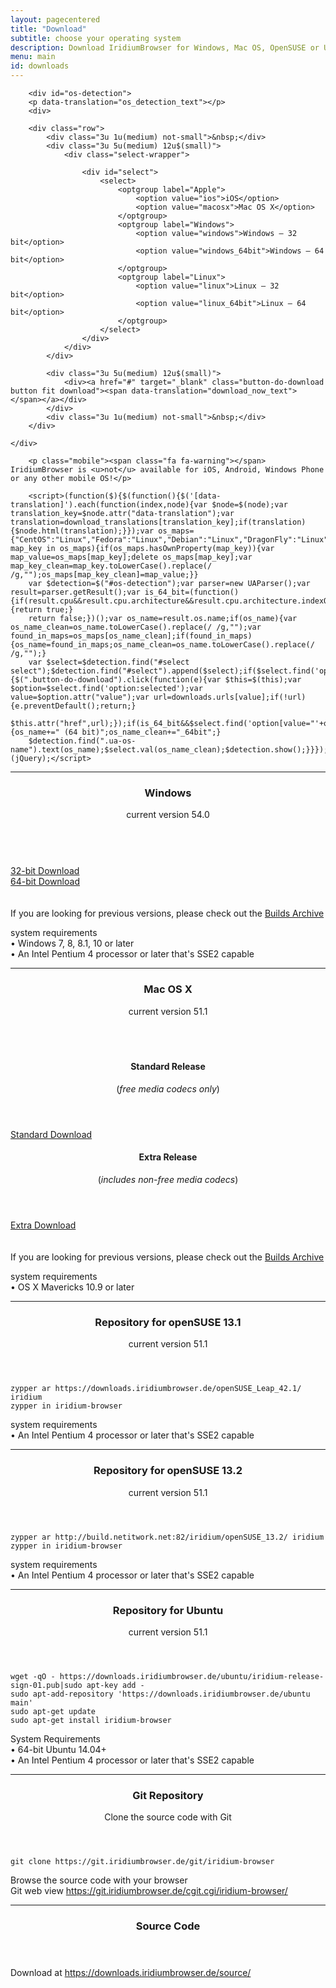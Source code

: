 ```yaml
---
layout: pagecentered
title: "Download"
subtitle: choose your operating system
description: Download IridiumBrowser for Windows, Mac OS, OpenSUSE or Ubuntu
menu: main
id: downloads
---
```


<div class="post-content">
	<p><script>var download_translations={'os_detection_text':'You are using <h3 class="ua-os-name"></h3> If you are looking for a different version or if you are on another platform, please choose from the list below.','download_now_text':'Download now','mobile_apps_headline':'Mobile apps','desktop_apps_headline':'Desktop apps','ios_open_in_appstore_link_text':'Open in App Store','android_not_available_text':"Currently, the Spreed.ME app is only available for iOS. Android users can use Spreed.ME in their Chrome browser.",};</script></p>
	<script>var downloads={"urls":{"ios":"https://itunes.apple.com/app/spreed.me/id1058498417","macosx":"https://spreed.me/download/spreedme-desktop-latest-osx-x64.zip","windows":"https://spreed.me/download/spreedme-desktop-latest-win-ia32.zip","windows_64bit":"https://spreed.me/download/spreedme-desktop-latest-win-x64.zip","linux":"https://spreed.me/download/spreedme-desktop-latest-linux-ia32.tar.gz","linux_64bit":"https://spreed.me/download/spreedme-desktop-latest-linux-x64.tar.gz"}};</script>
	<div class="download-container">
		
		<div id="os-detection">
		<p data-translation="os_detection_text"></p>
		<div>
		
		<div class="row">
			<div class="3u 1u(medium) not-small">&nbsp;</div>
			<div class="3u 5u(medium) 12u$(small)">
				<div class="select-wrapper">

					<div id="select">
						<select>
							<optgroup label="Apple">
								<option value="ios">iOS</option>
								<option value="macosx">Mac OS X</option>
							</optgroup>
							<optgroup label="Windows">
								<option value="windows">Windows – 32 bit</option>
								<option value="windows_64bit">Windows – 64 bit</option>
							</optgroup>
							<optgroup label="Linux">
								<option value="linux">Linux – 32 bit</option>
								<option value="linux_64bit">Linux – 64 bit</option>
							</optgroup>
						</select>
					</div>
				</div>
			</div>
			
			<div class="3u 5u(medium) 12u$(small)">
				<div><a href="#" target="_blank" class="button-do-download button fit download"><span data-translation="download_now_text"></span></a></div>
			</div>
			<div class="3u 1u(medium) not-small">&nbsp;</div>
		</div>

	</div>
</div>

		<p class="mobile"><span class="fa fa-warning"></span> IridiumBrowser is <u>not</u> available for iOS, Android, Windows Phone or any other mobile OS!</p>

		<script>(function($){$(function(){$('[data-translation]').each(function(index,node){var $node=$(node);var translation_key=$node.attr("data-translation");var translation=download_translations[translation_key];if(translation){$node.html(translation);}});var os_maps={"CentOS":"Linux","Fedora":"Linux","Debian":"Linux","DragonFly":"Linux","Gentoo":"Linux","Linux":"Linux","Mandriva":"Linux","Mint":"Linux","RedHat":"Linux","Slackware":"Linux","SUSE":"Linux","Ubuntu":"Linux","VectorLinux":"Linux",};for(var map_key in os_maps){if(os_maps.hasOwnProperty(map_key)){var map_value=os_maps[map_key];delete os_maps[map_key];var map_key_clean=map_key.toLowerCase().replace(/ /g,"");os_maps[map_key_clean]=map_value;}}
		var $detection=$("#os-detection");var parser=new UAParser();var result=parser.getResult();var is_64_bit=(function(){if(result.cpu&&result.cpu.architecture&&result.cpu.architecture.indexOf("64")!==-1){return true;}
		return false;})();var os_name=result.os.name;if(os_name){var os_name_clean=os_name.toLowerCase().replace(/ /g,"");var found_in_maps=os_maps[os_name_clean];if(found_in_maps){os_name=found_in_maps;os_name_clean=os_name.toLowerCase().replace(/ /g,"");}
		var $select=$detection.find("#select select");$detection.find("#select").append($select);if($select.find('option[value="'+os_name_clean+'"]').length>0){$(".button-do-download").click(function(e){var $this=$(this);var $option=$select.find('option:selected');var value=$option.attr("value");var url=downloads.urls[value];if(!url){e.preventDefault();return;}
		$this.attr("href",url);});if(is_64_bit&&$select.find('option[value="'+os_name_clean+'_64bit"]').length>0){os_name+=" (64 bit)";os_name_clean+="_64bit";}
		$detection.find(".ua-os-name").text(os_name);$select.val(os_name_clean);$detection.show();}}});})(jQuery);</script>

		
<hr>
 
<div class="icon dl fa-windows"></div>
<header>
	<h3>Windows</h3>
	<p>current version 54.0</p>
</header>
<div class="row">
	<div class="3u 2u(large) 1u(medium) not-small">&nbsp;</div>
	<div class="3u 4u(large) 5u(medium) 12u$(small) align-center"><a class="button small fit download icon fa-download" href="https://downloads.iridiumbrowser.de/windows/iridiumbrowser-latest-x86.msi" title="download 32-bit Version">32-bit Download</a></div>
	<div class="3u 4u(large) 5u(medium) 12u$(small) align-center"><a class="button small fit download icon fa-download" href="https://downloads.iridiumbrowser.de/windows/iridiumbrowser-latest-x64.msi" title="download 64-bit Version">64-bit Download</a></div>
	<div class="3u 2u(large) 1u(medium) not-small">&nbsp;</div>
</div>
<br/>
If you are looking for previous versions, please check out the <a href="https://downloads.iridiumbrowser.de/windows/" target="_blank">Builds Archive</a><br/>

<p>system requirements<br/>
&#8226; Windows 7, 8, 8.1, 10 or later<br/>
&#8226; An Intel Pentium 4 processor or later that's SSE2 capable</p>
  
<hr>

<div class="icon dl fa-apple"></div>
<header>
	<h3>Mac OS X</h3>
	<p>current version 51.1</p>
</header>
<div class="row" style="margin-top: -1.5em;">
	<div class="3u 2u(large) 1u(medium) not-small">&nbsp;</div>
	<div class="3u 4u(large) 5u(medium) 12u$(small) align-center"><header>
		<h4>Standard Release</h4>
		<p>(<em>free media codecs only</em>)</p>
	</header>
		<a class="button small fit download icon fa-download" href="https://downloads.iridiumbrowser.de/macosx/51.1.0/iridium_browser_51.1.0_osx_x64.dmg" title="download Standard Release">Standard Download</a></div>
	<div class="3u 4u(large) 5u(medium) 12u$(small) align-center"><header>
		<h4>Extra Release</h4>
		<p>(<em>includes non-free media codecs</em>)</p>
	</header>
		<a class="button small fit download icon fa-download" href="https://downloads.iridiumbrowser.de/macosx/51.1.0/iridium_browser_extra_51.1.0_osx_x64.dmg" title="download Extra Release">Extra Download</a></div>
	<div class="3u 2u(large) 1u(medium) not-small">&nbsp;</div>
</div>
<br>
If you are looking for previous versions, please check out the <a href="https://downloads.iridiumbrowser.de/macosx/" target="_blank">Builds Archive</a><br/>
  
<p>system requirements<br/>
&#8226; OS X Mavericks 10.9 or later</p>
   
<hr>
  
<div class="icon dl fa-database"></div>
<header>
	<h3>Repository for openSUSE 13.1</h3>
	<p>current version 51.1</p>
</header>

	zypper ar https://downloads.iridiumbrowser.de/openSUSE_Leap_42.1/ iridium
	zypper in iridium-browser
     
<p>system requirements<br/>
&#8226; An Intel Pentium 4 processor or later that's SSE2 capable</p>
     
<hr> 
  
<div class="icon dl fa-database"></div>
<header>
	<h3>Repository for openSUSE 13.2</h3>
	<p>current version 51.1</p>
</header>

	zypper ar http://build.netitwork.net:82/iridium/openSUSE_13.2/ iridium  
	zypper in iridium-browser
    
<p>system requirements<br/>
&#8226; An Intel Pentium 4 processor or later that's SSE2 capable</p>
     
<hr>
  
<div class="icon dl fa-linux"></div> 
<header>
	<h3>Repository for Ubuntu</h3>
	<p>current version 51.1</p>
</header>

    wget -qO - https://downloads.iridiumbrowser.de/ubuntu/iridium-release-sign-01.pub|sudo apt-key add -
    sudo apt-add-repository 'https://downloads.iridiumbrowser.de/ubuntu main'
    sudo apt-get update
    sudo apt-get install iridium-browser
     
<p>System Requirements<br/>
&#8226; 64-bit Ubuntu 14.04+<br/>
&#8226; An Intel Pentium 4 processor or later that's SSE2 capable</p>
     
<hr>
  
<div class="icon dl fa-github"></div>
<header>
	<h3>Git Repository</h3>
	<p>Clone the source code with Git</p>
</header>

    git clone https://git.iridiumbrowser.de/git/iridium-browser

<p>Browse the source code with your browser<br/>
Git web view <a href="https://git.iridiumbrowser.de/cgit.cgi/iridium-browser/" target="_blank">https://git.iridiumbrowser.de/cgit.cgi/iridium-browser/</a></p>
  
<hr>
  
<div class="icon dl fa-code"></div>
<header>
<h3>Source Code</h3>
</header>
<p>Download at <a href="https://downloads.iridiumbrowser.de/source/" target="_blank">https://downloads.iridiumbrowser.de/source/</a></p>

